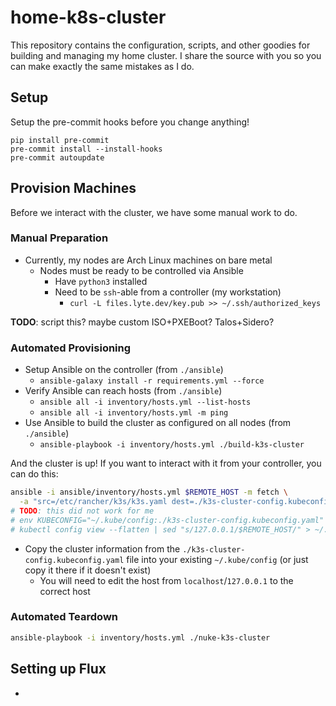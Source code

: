 # home-k8s-cluster

This repository contains the configuration, scripts, and other goodies for
building and managing my home cluster. I share the source with you so you can
make exactly the same mistakes as I do.

## Setup

Setup the pre-commit hooks before you change anything!

```
pip install pre-commit
pre-commit install --install-hooks
pre-commit autoupdate
```

## Provision Machines

Before we interact with the cluster, we have some manual work to do.

### Manual Preparation

- Currently, my nodes are Arch Linux machines on bare metal
  - Nodes must be ready to be controlled via Ansible
    - Have `python3` installed
    - Need to be `ssh`-able from a controller (my workstation)
      - `curl -L files.lyte.dev/key.pub >> ~/.ssh/authorized_keys`

**TODO**: script this? maybe custom ISO+PXEBoot? Talos+Sidero?

### Automated Provisioning

- Setup Ansible on the controller (from `./ansible`)
  - `ansible-galaxy install -r requirements.yml --force`
- Verify Ansible can reach hosts (from `./ansible`)
  - `ansible all -i inventory/hosts.yml --list-hosts`
  - `ansible all -i inventory/hosts.yml -m ping`
- Use Ansible to build the cluster as configured on all nodes (from `./ansible`)
  - `ansible-playbook -i inventory/hosts.yml ./build-k3s-cluster`

And the cluster is up! If you want to interact with it from your controller,
you can do this:

```bash
ansible -i ansible/inventory/hosts.yml $REMOTE_HOST -m fetch \
  -a "src=/etc/rancher/k3s/k3s.yaml dest=./k3s-cluster-config.kubeconfig.yaml flat=yes"
# TODO: this did not work for me
# env KUBECONFIG="~/.kube/config:./k3s-cluster-config.kubeconfig.yaml" \
# kubectl config view --flatten | sed "s/127.0.0.1/$REMOTE_HOST/" > ~/.kube/new-config
```

- Copy the cluster information from the `./k3s-cluster-config.kubeconfig.yaml` file into
  your existing `~/.kube/config` (or just copy it there if it doesn't exist)
  - You will need to edit the host from `localhost`/`127.0.0.1` to the correct host

### Automated Teardown

```bash
ansible-playbook -i inventory/hosts.yml ./nuke-k3s-cluster
```

## Setting up Flux

-
